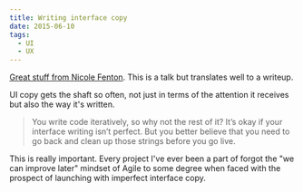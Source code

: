 ```yaml
---
title: Writing interface copy
date: 2015-06-10
tags:
  - UI
  - UX
---
```



[Great stuff from Nicole Fenton](http://nicolefenton.com/interface-writing/). This is a talk but translates well to a writeup.

UI copy gets the shaft so often, not just in terms of the attention it receives but also the way it's written.

> You write code iteratively, so why not the rest of it? It’s okay if your interface writing isn’t perfect. But you better believe that you need to go back and clean up those strings before you go live.

This is really important. Every project I've ever been a part of forgot the "we can improve later" mindset of Agile to some degree when faced with the prospect of launching with imperfect interface copy.
